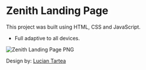 # Zenith Landing Page

This project was built using HTML, CSS and JavaScript.
 - Full adaptive to all devices.

![Zenith Landing Page PNG](https://i.imgur.com/PLLbV21.png)

Design by: [Lucian Tartea](https://twitter.com/luciantartea)
